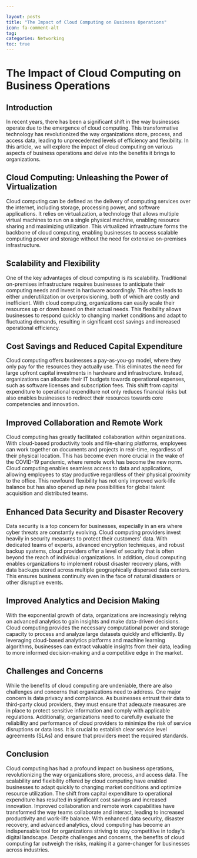 ```yaml
---

layout: posts
title: "The Impact of Cloud Computing on Business Operations"
icon: fa-comment-alt
tag:      
categories: Networking
toc: true
---
```




# The Impact of Cloud Computing on Business Operations

## Introduction

In recent years, there has been a significant shift in the way businesses operate due to the emergence of cloud computing. This transformative technology has revolutionized the way organizations store, process, and access data, leading to unprecedented levels of efficiency and flexibility. In this article, we will explore the impact of cloud computing on various aspects of business operations and delve into the benefits it brings to organizations.

## Cloud Computing: Unleashing the Power of Virtualization

Cloud computing can be defined as the delivery of computing services over the internet, including storage, processing power, and software applications. It relies on virtualization, a technology that allows multiple virtual machines to run on a single physical machine, enabling resource sharing and maximizing utilization. This virtualized infrastructure forms the backbone of cloud computing, enabling businesses to access scalable computing power and storage without the need for extensive on-premises infrastructure.

## Scalability and Flexibility

One of the key advantages of cloud computing is its scalability. Traditional on-premises infrastructure requires businesses to anticipate their computing needs and invest in hardware accordingly. This often leads to either underutilization or overprovisioning, both of which are costly and inefficient. With cloud computing, organizations can easily scale their resources up or down based on their actual needs. This flexibility allows businesses to respond quickly to changing market conditions and adapt to fluctuating demands, resulting in significant cost savings and increased operational efficiency.

## Cost Savings and Reduced Capital Expenditure

Cloud computing offers businesses a pay-as-you-go model, where they only pay for the resources they actually use. This eliminates the need for large upfront capital investments in hardware and infrastructure. Instead, organizations can allocate their IT budgets towards operational expenses, such as software licenses and subscription fees. This shift from capital expenditure to operational expenditure not only reduces financial risks but also enables businesses to redirect their resources towards core competencies and innovation.

## Improved Collaboration and Remote Work

Cloud computing has greatly facilitated collaboration within organizations. With cloud-based productivity tools and file-sharing platforms, employees can work together on documents and projects in real-time, regardless of their physical location. This has become even more crucial in the wake of the COVID-19 pandemic, where remote work has become the new norm. Cloud computing enables seamless access to data and applications, allowing employees to stay productive regardless of their physical proximity to the office. This newfound flexibility has not only improved work-life balance but has also opened up new possibilities for global talent acquisition and distributed teams.

## Enhanced Data Security and Disaster Recovery

Data security is a top concern for businesses, especially in an era where cyber threats are constantly evolving. Cloud computing providers invest heavily in security measures to protect their customers' data. With dedicated teams of experts, advanced encryption techniques, and robust backup systems, cloud providers offer a level of security that is often beyond the reach of individual organizations. In addition, cloud computing enables organizations to implement robust disaster recovery plans, with data backups stored across multiple geographically dispersed data centers. This ensures business continuity even in the face of natural disasters or other disruptive events.

## Improved Analytics and Decision Making

With the exponential growth of data, organizations are increasingly relying on advanced analytics to gain insights and make data-driven decisions. Cloud computing provides the necessary computational power and storage capacity to process and analyze large datasets quickly and efficiently. By leveraging cloud-based analytics platforms and machine learning algorithms, businesses can extract valuable insights from their data, leading to more informed decision-making and a competitive edge in the market.

## Challenges and Concerns

While the benefits of cloud computing are undeniable, there are also challenges and concerns that organizations need to address. One major concern is data privacy and compliance. As businesses entrust their data to third-party cloud providers, they must ensure that adequate measures are in place to protect sensitive information and comply with applicable regulations. Additionally, organizations need to carefully evaluate the reliability and performance of cloud providers to minimize the risk of service disruptions or data loss. It is crucial to establish clear service level agreements (SLAs) and ensure that providers meet the required standards.

## Conclusion

Cloud computing has had a profound impact on business operations, revolutionizing the way organizations store, process, and access data. The scalability and flexibility offered by cloud computing have enabled businesses to adapt quickly to changing market conditions and optimize resource utilization. The shift from capital expenditure to operational expenditure has resulted in significant cost savings and increased innovation. Improved collaboration and remote work capabilities have transformed the way teams collaborate and interact, leading to increased productivity and work-life balance. With enhanced data security, disaster recovery, and advanced analytics, cloud computing has become an indispensable tool for organizations striving to stay competitive in today's digital landscape. Despite challenges and concerns, the benefits of cloud computing far outweigh the risks, making it a game-changer for businesses across industries.